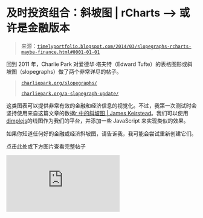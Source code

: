<!--yml

分类：未分类

date: 2024-05-18 14:54:45

-->

# 及时投资组合：斜坡图 | rCharts –> 或许是金融版本

> 来源：[`timelyportfolio.blogspot.com/2014/03/slopegraphs-rcharts-maybe-finance.html#0001-01-01`](http://timelyportfolio.blogspot.com/2014/03/slopegraphs-rcharts-maybe-finance.html#0001-01-01)

回到 2011 年，Charlie Park 对爱德华·塔夫特（Edward Tufte）的表格图形或斜坡图（slopegraphs）做了两个非常详尽的帖子。

> [`charliepark.org/slopegraphs/`](http://charliepark.org/slopegraphs/)
> 
> [`charliepark.org/a-slopegraph-update/`](http://charliepark.org/a-slopegraph-update/)

这类图表可以提供非常有效的金融和经济信息的视觉化。不过，我第一次测试时会坚持使用来自这篇文章的数据[r 中的斜坡图 | James Keirstead](http://www.jameskeirstead.ca/blog/slopegraphs-in-r/)。我们可以使用[dimplejs](http://dimplejs.org)的线图作为我们的平台，并添加一些 JavaScript 来实现类似的效果。

如果你知道任何好的金融或经济斜坡图，请告诉我，我可能会尝试重新创建它们。

点击此处或下方图片查看完整帖子

![image](http://timelyportfolio.github.io/rCharts_dimple/slopegraph_example.html)
